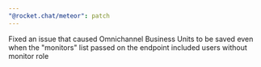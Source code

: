 ```yaml
---
"@rocket.chat/meteor": patch
---
```


Fixed an issue that caused Omnichannel Business Units to be saved even when the "monitors" list passed on the endpoint included users without monitor role
